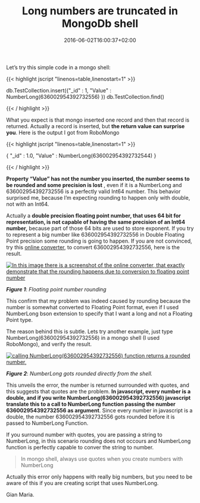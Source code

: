 ﻿---
title: "Long numbers are truncated in MongoDb shell"
description: ""
date: 2016-06-02T16:00:37+02:00
draft: false
tags: [MongoDb,NoSql]
categories: [NoSql]
---
Let’s try this simple code in a mongo shell:

{{< highlight jscript "linenos=table,linenostart=1" >}}


db.TestCollection.insert({"_id" : 1, "Value" : NumberLong(636002954392732556) })
db.TestCollection.find()

{{< / highlight >}}

What you expect is that mongo inserted one record and then that record is returned. Actually a record is inserted, but  **the return value can surprise you**. Here is the output I got from RoboMongo

{{< highlight jscript "linenos=table,linenostart=1" >}}


{
    "_id" : 1.0,
    "Value" : NumberLong(636002954392732544)
}

{{< / highlight >}}

 **Property “Value” has not the number you inserted, the number seems to be rounded and some precision is lost** , even if it is a NumberLong and 636002954392732556 is a perfectly valid Int64 number. This behavior surprised me, because I’m expecting rounding to happen only with double, not with an Int64.

Actually a **double precision floating point number, that uses 64 bit for representation, is not capable of having the same precision of an Int64 number,** because part of those 64 bits are used to store exponent. If you try to represent a big number like 636002954392732556 in Double Floating Point precision some rounding is going to happen. If you are not convinced, try this [online converter](http://www.exploringbinary.com/floating-point-converter/), to convert 636002954392732556, here is the result.

[![In this image there is a screenshot of the online converter, that exactly demonstrate that the rounding happens due to conversion to floating point number](http://www.codewrecks.com/blog/wp-content/uploads/2016/06/SNAGHTML20f24ca_thumb.png "Floating point conversion online")](http://www.codewrecks.com/blog/wp-content/uploads/2016/06/SNAGHTML20f24ca.png)

 ***Figure 1***: *Floating point number rounding*

This confirm that my problem was indeed caused by rounding because the number is somewhat converted to Floating Point format, even if I used NumberLong bson extension to specify that I want a long and not a Floating Point type.

The reason behind this is subtle. Lets try another example, just type NumberLong(636002954392732556) in a mongo shell (I used RoboMongo), and verify the result.

[![calling NumberLong(636002954392732556) function returns a rounded number,](http://www.codewrecks.com/blog/wp-content/uploads/2016/06/image_thumb.png "Simple call to NumberLong function")](http://www.codewrecks.com/blog/wp-content/uploads/2016/06/image.png)

 ***Figure 2***: *NumberLong gots rounded directly from the shell.*

This unveils the error, the number is returned surrounded with quotes, and this suggests that quotes are the problem.  **In javascript, every number is a double, and if you write NumberLong(636002954392732556) javascript translate this to a call to NumberLong function passing the number 636002954392732556 as argument**. Since every number in javascript is a double, the number 636002954392732556 gots rounded before it is passed to NumberLong Function.

If you surround number with quotes, you are passing a string to NumberLong, in this scenario rounding does not occours and NumberLong function is perfectly capable to conver the string to number.

> In mongo shell, always use quotes when you create numbers with  NumberLong

Actually this error only happens with really big numbers, but you need to be aware of this if you are creating script that uses NumberLong.

Gian Maria.
